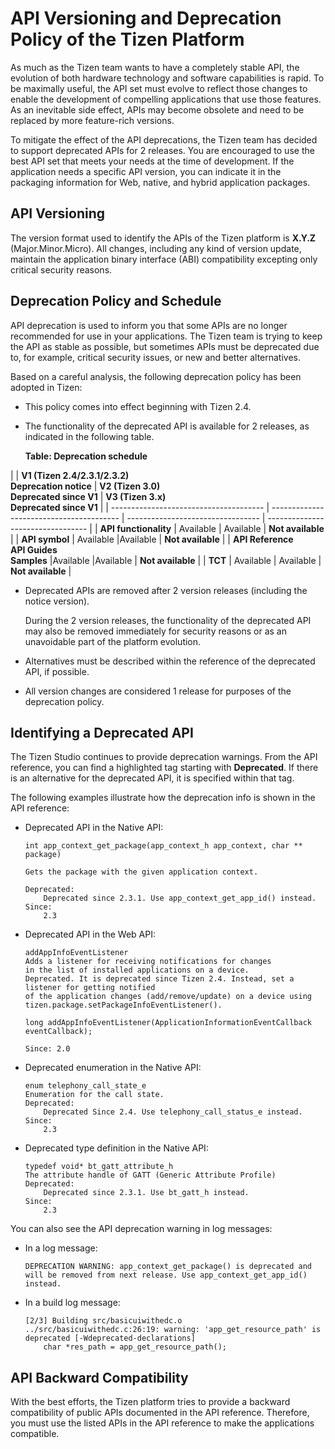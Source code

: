 
# API Versioning and Deprecation Policy of the Tizen Platform


As much as the Tizen team wants to have a completely stable API, the
evolution of both hardware technology and software capabilities is
rapid. To be maximally useful, the API set must evolve to reflect those
changes to enable the development of compelling applications that use
those features. As an inevitable side effect, APIs may become obsolete
and need to be replaced by more feature-rich versions.

To mitigate the effect of the API deprecations, the Tizen team has
decided to support deprecated APIs for 2 releases. You are encouraged to
use the best API set that meets your needs at the time of development.
If the application needs a specific API version, you can indicate it in
the packaging information for Web, native, and hybrid application
packages.

<a name="versioning"></a>
## API Versioning


The version format used to identify the APIs of the Tizen platform is
**X.Y.Z** (Major.Minor.Micro). All changes, including any kind of
version update, maintain the application binary interface (ABI)
compatibility excepting only critical security reasons.

<a name="policy"></a>
## Deprecation Policy and Schedule

API deprecation is used to inform you that some APIs are no longer
recommended for use in your applications. The Tizen team is trying to
keep the API as stable as possible, but sometimes APIs must be
deprecated due to, for example, critical security issues, or new and
better alternatives.

Based on a careful analysis, the following deprecation policy has been
adopted in Tizen:

-   This policy comes into effect beginning with Tizen 2.4.

- The functionality of the deprecated API is available for 2 releases,
    as indicated in the following table.

    **Table: Deprecation schedule**

|      | **V1 (Tizen 2.4/2.3.1/2.3.2)<br>Deprecation notice** | **V2 (Tizen 3.0)<br>Deprecated since V1** | **V3 (Tizen 3.x)<br>Deprecated since V1** |
    | -------------------------------------- | ---------------------------------------- | --------------------------------- | --------------------------------- |
    | **API functionality**  | Available | Available  | **Not available**     |
    | **API symbol** | Available   |Available                        | **Not available**   |
    | **API Reference<br>API Guides<br>Samples** |Available  |Available      | **Not available**       |
    | **TCT**  | Available   | Available    | **Not available**  |

- Deprecated APIs are removed after 2 version releases (including the
    notice version).

    During the 2 version releases, the functionality of the deprecated
    API may also be removed immediately for security reasons or as an
    unavoidable part of the platform evolution.

- Alternatives must be described within the reference of the
    deprecated API, if possible.

- All version changes are considered 1 release for purposes of the
    deprecation policy.


<a name="identify"></a>
## Identifying a Deprecated API


The Tizen Studio continues to provide deprecation warnings. From the API
reference, you can find a highlighted tag starting with **Deprecated**.
If there is an alternative for the deprecated API, it is specified
within that tag.

The following examples illustrate how the deprecation info is shown in
the API reference:

-   Deprecated API in the Native API:

    ```
    int app_context_get_package(app_context_h app_context, char ** package)

    Gets the package with the given application context.

    Deprecated:
        Deprecated since 2.3.1. Use app_context_get_app_id() instead.
    Since:
        2.3
    ```

- Deprecated API in the Web API:

    ```
    addAppInfoEventListener
    Adds a listener for receiving notifications for changes
    in the list of installed applications on a device.
    Deprecated. It is deprecated since Tizen 2.4. Instead, set a listener for getting notified
    of the application changes (add/remove/update) on a device using tizen.package.setPackageInfoEventListener().

    long addAppInfoEventListener(ApplicationInformationEventCallback eventCallback);

    Since: 2.0
    ```

- Deprecated enumeration in the Native API:

    ```
    enum telephony_call_state_e
    Enumeration for the call state.
    Deprecated:
        Deprecated Since 2.4. Use telephony_call_status_e instead.
    Since:
        2.3
    ```

- Deprecated type definition in the Native API:

    ```
    typedef void* bt_gatt_attribute_h
    The attribute handle of GATT (Generic Attribute Profile)
    Deprecated:
        Deprecated since 2.3.1. Use bt_gatt_h instead.
    Since:
        2.3
    ```

You can also see the API deprecation warning in log messages:

-   In a log message:

    ```
    DEPRECATION WARNING: app_context_get_package() is deprecated and
    will be removed from next release. Use app_context_get_app_id() instead.
    ```

- In a build log message:

    ```
    [2/3] Building src/basicuiwithedc.o
    ../src/basicuiwithedc.c:26:19: warning: 'app_get_resource_path' is deprecated [-Wdeprecated-declarations]
        char *res_path = app_get_resource_path();
    ```


<a name="compatibility"></a>
## API Backward Compatibility


With the best efforts, the Tizen platform tries to provide a backward
compatibility of public APIs documented in the API reference. Therefore, you must use the listed APIs in the API reference to make the applications compatible.
